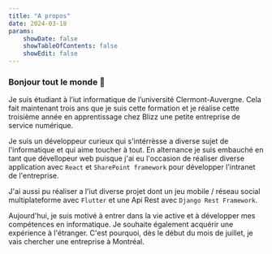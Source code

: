 ```yaml
---
title: "A propos"
date: 2024-03-18
params:
    showDate: false
    showTableOfContents: false
    showEdit: false
---
```

### Bonjour tout le monde 👋

Je suis étudiant à l’iut informatique de l’université Clermont-Auvergne. Cela fait maintenant trois ans que je suis cette formation et je réalise cette troisième année en apprentissage chez Blizz une petite entreprise de service numérique.

Je suis un développeur curieux qui s'intérrèsse a diverse sujet de l'informatique et qui aime toucher à tout. En alternance je suis embauché en tant que dévellopeur web puisque j'ai eu l'occasion de réaliser diverse application avec `React` et `SharePoint framework` pour développer l'intranet de l'entreprise.

J'ai aussi pu réaliser a l'iut diverse projet dont un jeu mobile / réseau social multiplateforme avec `Flutter` et une Api Rest avec `Django Rest Framework`.

Aujourd'hui, je suis motivé à entrer dans la vie active et à développer mes compétences en informatique. Je souhaite également acquérir une expérience à l'étranger. C'est pourquoi, dès le début du mois de juillet, je vais chercher une entreprise à Montréal.